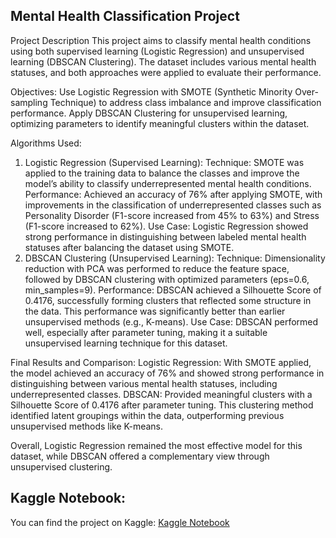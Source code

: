 ## Mental Health Classification Project

Project Description
This project aims to classify mental health conditions using both supervised learning (Logistic Regression) and unsupervised learning (DBSCAN Clustering). The dataset includes various mental health statuses, and both approaches were applied to evaluate their performance.

Objectives:
Use Logistic Regression with SMOTE (Synthetic Minority Over-sampling Technique) to address class imbalance and improve classification performance.
Apply DBSCAN Clustering for unsupervised learning, optimizing parameters to identify meaningful clusters within the dataset.

Algorithms Used:
1. Logistic Regression (Supervised Learning):
Technique: SMOTE was applied to the training data to balance the classes and improve the model’s ability to classify underrepresented mental health conditions.
Performance: Achieved an accuracy of 76% after applying SMOTE, with improvements in the classification of underrepresented classes such as Personality Disorder (F1-score increased from 45% to 63%) and Stress (F1-score increased to 62%).
Use Case: Logistic Regression showed strong performance in distinguishing between labeled mental health statuses after balancing the dataset using SMOTE.
2. DBSCAN Clustering (Unsupervised Learning):
Technique: Dimensionality reduction with PCA was performed to reduce the feature space, followed by DBSCAN clustering with optimized parameters (eps=0.6, min_samples=9).
Performance: DBSCAN achieved a Silhouette Score of 0.4176, successfully forming clusters that reflected some structure in the data. This performance was significantly better than earlier unsupervised methods (e.g., K-means).
Use Case: DBSCAN performed well, especially after parameter tuning, making it a suitable unsupervised learning technique for this dataset.

Final Results and Comparison:
Logistic Regression: With SMOTE applied, the model achieved an accuracy of 76% and showed strong performance in distinguishing between various mental health statuses, including underrepresented classes.
DBSCAN: Provided meaningful clusters with a Silhouette Score of 0.4176 after parameter tuning. This clustering method identified latent groupings within the data, outperforming previous unsupervised methods like K-means.

Overall, Logistic Regression remained the most effective model for this dataset, while DBSCAN offered a complementary view through unsupervised clustering.

## Kaggle Notebook:
You can find the project on Kaggle: [Kaggle Notebook](https://www.kaggle.com/code/edabelge/mental-health-classification)
